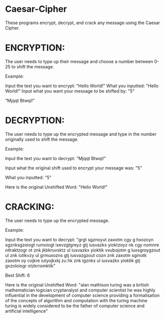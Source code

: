 # Caesar-Cipher
These programs encrypt, decrypt, and crack any message using the Caesar Cipher.

# ENCRYPTION:
The user needs to type up their message and choose a number between 0-25 to shift the message. 

Example:

Input the text you want to encrypt: "Hello World!"
What you inputted: "Hello World!"
Input what you want your message to be shifted by: "5"

"Mjqqt Btwqi!"
 
 
# DECRYPTION:
The user needs to type up the encrypted message and type in the number originally used to shift the message.

Example: 

Input the text you want to decrypt: "Mjqqt Btwqi!"

Input what the original shift used to encrypt your message was: "5"

What you inputted: "5"

Here is the original Unshifted Word: "Hello World!"

 
# CRACKING:
The user needs to type up the encrypted message. 

Example: 

Input the text you want to decrypt:
"grgt sgznoyut zaxotm cgy g hxozoyn sgznksgzoiogt rumoiogt ixevzgtgreyz gtj iusvazkx yioktzoyz nk cgy nomnre otlraktzogr ot znk jkbkruvsktz ul iusvazkx yioktik vxubojotm g luxsgroygzout ul znk iutikvzy ul grmuxozns gtj iusvazgzout cozn znk zaxotm sginotk zaxotm oy cojkre iutyojkxkj zu hk znk lgznkx ul iusvazkx yioktik gtj gxzoloiogr otzkrromktik"
 
 Best Shift: 6

Here is the original Unshifted Word: "alan mathison turing was a british mathematician logician cryptanalyst and computer scientist he was highly influential in the development of computer science providing a formalisation of the concepts of algorithm and computation with the turing machine turing is widely considered to be the father of computer science and artificial intelligence" 

